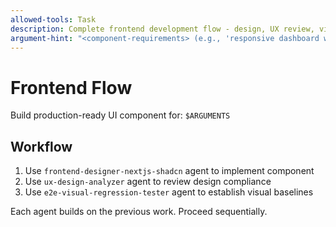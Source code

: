 ```yaml
---
allowed-tools: Task
description: Complete frontend development flow - design, UX review, visual testing
argument-hint: "<component-requirements> (e.g., 'responsive dashboard with charts and filters')"
---
```


# Frontend Flow

Build production-ready UI component for: `$ARGUMENTS`

## Workflow

1. Use `frontend-designer-nextjs-shadcn` agent to implement component
2. Use `ux-design-analyzer` agent to review design compliance
3. Use `e2e-visual-regression-tester` agent to establish visual baselines

Each agent builds on the previous work. Proceed sequentially.